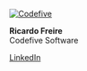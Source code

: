 [![Codefive](https://github.com/code5rick/code5rick/assets/131262825/9be22d32-3397-443a-8197-3382baffefa3)](https://codefive.pt)

<b>Ricardo Freire</b>
<br>Codefive Software


[LinkedIn](https://www.linkedin.com/in/ricfreire/)




